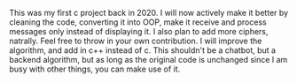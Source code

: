 This was my first c project back in 2020. I will now actively make it better by cleaning the code, converting it into OOP, make it receive and process messages only instead of displaying it. I also plan to add more ciphers, natrally. Feel free to throw in your own contribution. I will improve the algorithm, and add in c++ instead of c. This shouldn't be a chatbot, but a backend algorithm, but as long as the original code is unchanged since I am busy with other things, you can make use of it.
